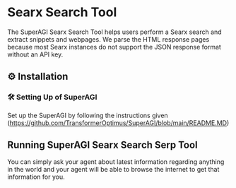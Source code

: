# Searx Search Tool

The SuperAGI Searx Search Tool helps users perform a Searx search and extract snippets and webpages. We parse the HTML response pages because most Searx instances do not support the JSON response format without an API key.

## ⚙️ Installation

### 🛠 **Setting Up of SuperAGI**
Set up the SuperAGI by following the instructions given (https://github.com/TransformerOptimus/SuperAGI/blob/main/README.MD)

## Running SuperAGI Searx Search Serp Tool

You can simply ask your agent about latest information regarding anything in the world and your agent will be able to browse the internet to get that information for you. 
